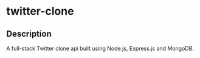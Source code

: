 # twitter-clone


## Description

A full-stack Twitter clone api built using Node.js, Express.js and MongoDB.

